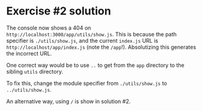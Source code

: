 # Exercise #2 solution

The console now shows a 404 on `http://localhost:3000/app/utils/show.js`.
This is because the path specifier is `./utils/show.js`, and the current `index.js` URL is
`http://localhost/app/index.js` (note the `/app`!). Absolutizing this generates the incorrect URL.

One correct way would be to use `..` to get from the `app` directory to the sibling `utils` directory.

To fix this, change the module specifier from `./utils/show.js` to `../utils/show.js`.

An alternative way, using `/` is show in solution #2.
